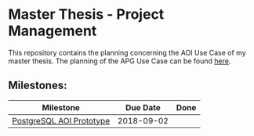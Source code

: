 # Master Thesis - Project Management

This repository contains the planning concerning the AOI Use Case of my master thesis.
The planning of the APG Use Case can be found [here](https://github.com/philippks/ma-planning-apg).

## Milestones:
| Milestone | Due Date | Done |
| --------- | -------- | ---- |
| [PostgreSQL AOI Prototype](https://github.com/philippks/ma-planning-aoi/milestone/1) | 2018-09-02 |
